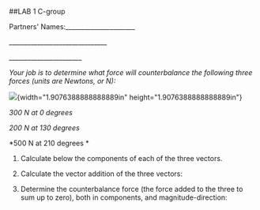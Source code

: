 ##LAB 1 C-group

Partners' Names:\_\_\_\_\_\_\_\_\_\_\_\_\_\_\_\_\_\_\_\_\_\_

\_\_\_\_\_\_\_\_\_\_\_\_\_\_\_\_\_\_\_\_\_\_\_\_\_\_\_\_\_\_\_

\_\_\_\_\_\_\_\_\_\_\_\_\_\_\_\_\_\_\_\_\_\_\_

*Your job is to determine what force will counterbalance the following
three forces (units are Newtons, or N):*

![](../image1.png){width="1.9076388888888889in"
height="1.9076388888888889in"}

*300 N at 0 degrees*

*200 N at 130 degrees*

*500 N at 210 degrees *

1. Calculate below the components of each of the three vectors.




2.  Calculate the vector addition of the three vectors:




3. Determine the counterbalance force (the force added to the three to sum
up to zero), both in components, and magnitude-direction:

